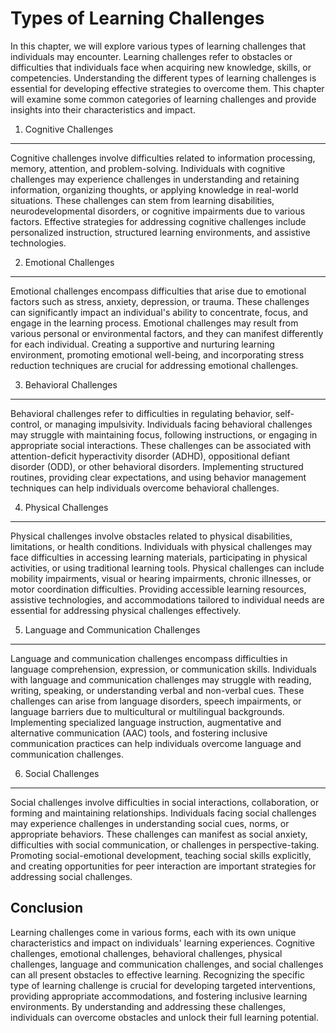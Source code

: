 Types of Learning Challenges
=====================================

In this chapter, we will explore various types of learning challenges that individuals may encounter. Learning challenges refer to obstacles or difficulties that individuals face when acquiring new knowledge, skills, or competencies. Understanding the different types of learning challenges is essential for developing effective strategies to overcome them. This chapter will examine some common categories of learning challenges and provide insights into their characteristics and impact.

1. Cognitive Challenges
-----------------------

Cognitive challenges involve difficulties related to information processing, memory, attention, and problem-solving. Individuals with cognitive challenges may experience challenges in understanding and retaining information, organizing thoughts, or applying knowledge in real-world situations. These challenges can stem from learning disabilities, neurodevelopmental disorders, or cognitive impairments due to various factors. Effective strategies for addressing cognitive challenges include personalized instruction, structured learning environments, and assistive technologies.

2. Emotional Challenges
-----------------------

Emotional challenges encompass difficulties that arise due to emotional factors such as stress, anxiety, depression, or trauma. These challenges can significantly impact an individual's ability to concentrate, focus, and engage in the learning process. Emotional challenges may result from various personal or environmental factors, and they can manifest differently for each individual. Creating a supportive and nurturing learning environment, promoting emotional well-being, and incorporating stress reduction techniques are crucial for addressing emotional challenges.

3. Behavioral Challenges
------------------------

Behavioral challenges refer to difficulties in regulating behavior, self-control, or managing impulsivity. Individuals facing behavioral challenges may struggle with maintaining focus, following instructions, or engaging in appropriate social interactions. These challenges can be associated with attention-deficit hyperactivity disorder (ADHD), oppositional defiant disorder (ODD), or other behavioral disorders. Implementing structured routines, providing clear expectations, and using behavior management techniques can help individuals overcome behavioral challenges.

4. Physical Challenges
----------------------

Physical challenges involve obstacles related to physical disabilities, limitations, or health conditions. Individuals with physical challenges may face difficulties in accessing learning materials, participating in physical activities, or using traditional learning tools. Physical challenges can include mobility impairments, visual or hearing impairments, chronic illnesses, or motor coordination difficulties. Providing accessible learning resources, assistive technologies, and accommodations tailored to individual needs are essential for addressing physical challenges effectively.

5. Language and Communication Challenges
----------------------------------------

Language and communication challenges encompass difficulties in language comprehension, expression, or communication skills. Individuals with language and communication challenges may struggle with reading, writing, speaking, or understanding verbal and non-verbal cues. These challenges can arise from language disorders, speech impairments, or language barriers due to multicultural or multilingual backgrounds. Implementing specialized language instruction, augmentative and alternative communication (AAC) tools, and fostering inclusive communication practices can help individuals overcome language and communication challenges.

6. Social Challenges
--------------------

Social challenges involve difficulties in social interactions, collaboration, or forming and maintaining relationships. Individuals facing social challenges may experience challenges in understanding social cues, norms, or appropriate behaviors. These challenges can manifest as social anxiety, difficulties with social communication, or challenges in perspective-taking. Promoting social-emotional development, teaching social skills explicitly, and creating opportunities for peer interaction are important strategies for addressing social challenges.

Conclusion
----------

Learning challenges come in various forms, each with its own unique characteristics and impact on individuals' learning experiences. Cognitive challenges, emotional challenges, behavioral challenges, physical challenges, language and communication challenges, and social challenges can all present obstacles to effective learning. Recognizing the specific type of learning challenge is crucial for developing targeted interventions, providing appropriate accommodations, and fostering inclusive learning environments. By understanding and addressing these challenges, individuals can overcome obstacles and unlock their full learning potential.
